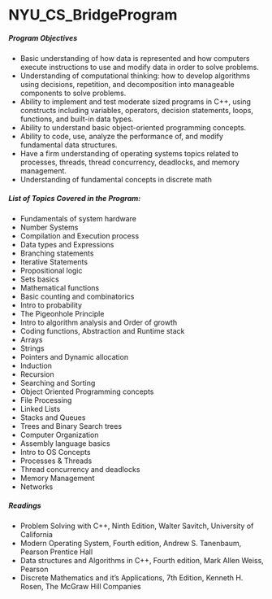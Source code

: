 # NYU_CS_BridgeProgram

##### Program Objectives

- Basic understanding of how data is represented and how computers execute instructions to use and modify data in order to solve problems.
- Understanding of computational thinking: how to develop algorithms using decisions, repetition, and decomposition into manageable components to solve problems.
- Ability to implement and test moderate sized programs in C++, using constructs including variables, operators, decision statements, loops, functions, and built-in data types.
- Ability to understand basic object-oriented programming concepts.
- Ability to code, use, analyze the performance of, and modify fundamental data structures.
- Have a firm understanding of operating systems topics related to processes, threads, thread concurrency, deadlocks, and memory management.
- Understanding of fundamental concepts in discrete math

##### List of Topics Covered in the Program:
- Fundamentals of system hardware
- Number Systems
- Compilation and Execution process
- Data types and Expressions
- Branching statements
- Iterative Statements
- Propositional logic
- Sets basics
- Mathematical functions
- Basic counting and combinatorics
- Intro to probability
- The Pigeonhole Principle
- Intro to algorithm analysis and Order of growth
- Coding functions, Abstraction and Runtime stack
- Arrays
- Strings
- Pointers and Dynamic allocation
- Induction
- Recursion
- Searching and Sorting
- Object Oriented Programming concepts
- File Processing
- Linked Lists
- Stacks and Queues
- Trees and Binary Search trees
- Computer Organization
- Assembly language basics
- Intro to OS Concepts
- Processes & Threads
- Thread concurrency and deadlocks
- Memory Management
- Networks

##### Readings
- Problem Solving with C++, Ninth Edition, Walter Savitch, University of California
- Modern Operating System, Fourth edition, Andrew S. Tanenbaum, Pearson Prentice Hall
- Data structures and Algorithms in C++, Fourth edition, Mark Allen Weiss, Pearson
- Discrete Mathematics and it’s Applications, 7th Edition, Kenneth H. Rosen, The McGraw Hill Companies
